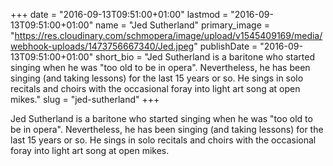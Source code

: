 +++
date = "2016-09-13T09:51:00+01:00"
lastmod = "2016-09-13T09:51:00+01:00"
name = "Jed Sutherland"
primary_image = "https://res.cloudinary.com/schmopera/image/upload/v1545409169/media/webhook-uploads/1473756667340/Jed.jpeg"
publishDate = "2016-09-13T09:51:00+01:00"
short_bio = "Jed Sutherland is a baritone who started singing when he was &quot;too old to be in opera&quot;.  Nevertheless, he has been singing (and taking lessons) for the last 15 years or so.  He sings in solo recitals and choirs with the occasional foray into light art song at open mikes."
slug = "jed-sutherland"
+++

Jed Sutherland is a baritone who started singing when he was "too old to be in opera".  Nevertheless, he has been singing (and taking lessons) for the last 15 years or so.  He sings in solo recitals and choirs with the occasional foray into light art song at open mikes.
